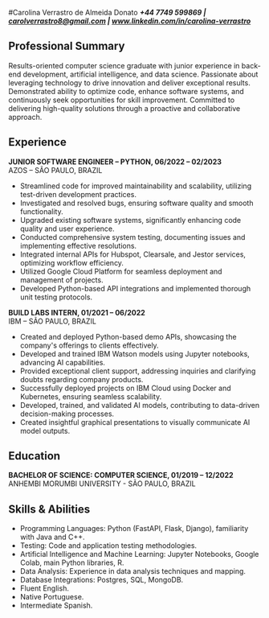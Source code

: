 #Carolina Verrastro de Almeida Donato
***+44 7749 599869 | carolverrastro8@gmail.com | www.linkedin.com/in/carolina-verrastro***

## Professional Summary
Results-oriented computer science graduate with junior experience in back-end development, artificial intelligence, and data science. Passionate about leveraging technology to drive innovation and deliver exceptional results. Demonstrated ability to optimize code, enhance software systems, and continuously seek opportunities for skill improvement. Committed to delivering high-quality solutions through a proactive and collaborative approach.

## Experience
**JUNIOR SOFTWARE ENGINEER – PYTHON, 06/2022 – 02/2023**  
AZOS – SÃO PAULO, BRAZIL

- Streamlined code for improved maintainability and scalability, utilizing test-driven development practices.
- Investigated and resolved bugs, ensuring software quality and smooth functionality.
- Upgraded existing software systems, significantly enhancing code quality and user experience.
- Conducted comprehensive system testing, documenting issues and implementing effective resolutions.
- Integrated internal APIs for Hubspot, Clearsale, and Jestor services, optimizing workflow efficiency.
- Utilized Google Cloud Platform for seamless deployment and management of projects.
- Developed Python-based API integrations and implemented thorough unit testing protocols.

**BUILD LABS INTERN, 01/2021 – 06/2022**  
IBM – SÃO PAULO, BRAZIL

- Created and deployed Python-based demo APIs, showcasing the company's offerings to clients effectively.
- Developed and trained IBM Watson models using Jupyter notebooks, advancing AI capabilities.
- Provided exceptional client support, addressing inquiries and clarifying doubts regarding company products.
- Successfully deployed projects on IBM Cloud using Docker and Kubernetes, ensuring seamless scalability.
- Developed, trained, and validated AI models, contributing to data-driven decision-making processes.
- Created insightful graphical presentations to visually communicate AI model outputs.

## Education
**BACHELOR OF SCIENCE: COMPUTER SCIENCE, 01/2019 – 12/2022**  
ANHEMBI MORUMBI UNIVERSITY - SÃO PAULO, BRAZIL

## Skills & Abilities
- Programming Languages: Python (FastAPI, Flask, Django), familiarity with Java and C++.
- Testing: Code and application testing methodologies.
- Artificial Intelligence and Machine Learning: Jupyter Notebooks, Google Colab, main Python libraries, R.
- Data Analysis: Experience in data analysis techniques and mapping.
- Database Integrations: Postgres, SQL, MongoDB.
- Fluent English.
- Native Portuguese.
- Intermediate Spanish.


